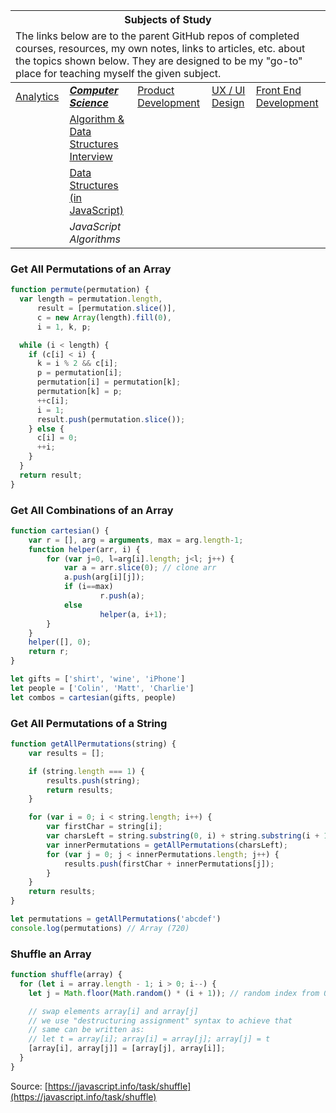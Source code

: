 <table>
	<thead>
		<tr>
			<th colspan="5" style="text-align: center;"><strong>Subjects of Study</strong></th>
		</tr>
		<tr>
			<td colspan="5">The links below are to the parent GitHub repos of completed courses, resources, my own notes, links to articles, etc. about the topics shown below. They are designed to be my "go-to" place for teaching myself the given subject.</td>
		</tr>
	</thead>
	<tbody>
		<tr>
			<td><a href="https://github.com/coolinmc6/analytics">Analytics</a></td>
			<td><a href="https://github.com/coolinmc6/CS-concepts"><strong><em>Computer Science</em></strong></a></td>
			<td><a href="https://github.com/coolinmc6/design-ux-ui#product-design--development">Product Development</a></td>
			<td><a href="https://github.com/coolinmc6/design-ux-ui">UX / UI Design</a></td>
			<td><a href="https://github.com/coolinmc6/front-end-dev">Front End Development</a></td>
		</tr>
		<tr>
			<td></td>
			<td><a href="https://github.com/coolinmc6/CS-concepts/blob/master/algorithm-data-structures-interview.md">Algorithm & Data Structures Interview</a></td>
			<td></td>
			<td></td>
			<td></td>
		</tr>
		<tr>
		  <td></td>
		  <td><a href="https://github.com/coolinmc6/CS-concepts/blob/master/data-structures.md">Data Structures (in JavaScript)</a></td>
		  <td></td>
		  <td></td>
		  <td></td>
		</tr>
		<tr>
			<td></td>
			<td><em>JavaScript Algorithms</em></td>
			<td></td>
			<td></td>
			<td></td>
		</tr>		
	</tbody>
</table>

### Get All Permutations of an Array

```js
function permute(permutation) {
  var length = permutation.length,
      result = [permutation.slice()],
      c = new Array(length).fill(0),
      i = 1, k, p;

  while (i < length) {
    if (c[i] < i) {
      k = i % 2 && c[i];
      p = permutation[i];
      permutation[i] = permutation[k];
      permutation[k] = p;
      ++c[i];
      i = 1;
      result.push(permutation.slice());
    } else {
      c[i] = 0;
      ++i;
    }
  }
  return result;
}
```

### Get All Combinations of an Array

```js
function cartesian() {
	var r = [], arg = arguments, max = arg.length-1;
	function helper(arr, i) {
		for (var j=0, l=arg[i].length; j<l; j++) {
			var a = arr.slice(0); // clone arr
			a.push(arg[i][j]);
			if (i==max)
					r.push(a);
			else
					helper(a, i+1);
		}
	}
	helper([], 0);
	return r;
}

let gifts = ['shirt', 'wine', 'iPhone'] 
let people = ['Colin', 'Matt', 'Charlie']
let combos = cartesian(gifts, people)
```

### Get All Permutations of a String

```js
function getAllPermutations(string) {
	var results = [];

	if (string.length === 1) {
		results.push(string);
		return results;
	}

	for (var i = 0; i < string.length; i++) {
		var firstChar = string[i];
		var charsLeft = string.substring(0, i) + string.substring(i + 1);
		var innerPermutations = getAllPermutations(charsLeft);
		for (var j = 0; j < innerPermutations.length; j++) {
			results.push(firstChar + innerPermutations[j]);
		}
	}
	return results;
}

let permutations = getAllPermutations('abcdef')
console.log(permutations) // Array (720) 
```

### Shuffle an Array

```js
function shuffle(array) {
  for (let i = array.length - 1; i > 0; i--) {
    let j = Math.floor(Math.random() * (i + 1)); // random index from 0 to i

    // swap elements array[i] and array[j]
    // we use "destructuring assignment" syntax to achieve that
    // same can be written as:
    // let t = array[i]; array[i] = array[j]; array[j] = t
    [array[i], array[j]] = [array[j], array[i]];
  }
}
```

Source: [https://javascript.info/task/shuffle](https://javascript.info/task/shuffle)


